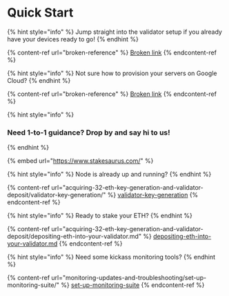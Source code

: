 # Quick Start

{% hint style="info" %}
Jump straight into the validator setup if you already have your devices ready to go!
{% endhint %}

{% content-ref url="broken-reference" %}
[Broken link](broken-reference)
{% endcontent-ref %}

{% hint style="info" %}
Not sure how to provision your servers on Google Cloud?
{% endhint %}

{% content-ref url="broken-reference" %}
[Broken link](broken-reference)
{% endcontent-ref %}

{% hint style="info" %}
### **Need 1-to-1 guidance?** Drop by and say hi to us!
{% endhint %}

{% embed url="https://www.stakesaurus.com/" %}

{% hint style="info" %}
Node is already up and running?
{% endhint %}

{% content-ref url="acquiring-32-eth-key-generation-and-validator-deposit/validator-key-generation/" %}
[validator-key-generation](acquiring-32-eth-key-generation-and-validator-deposit/validator-key-generation/)
{% endcontent-ref %}

{% hint style="info" %}
Ready to stake your ETH?
{% endhint %}

{% content-ref url="acquiring-32-eth-key-generation-and-validator-deposit/depositing-eth-into-your-validator.md" %}
[depositing-eth-into-your-validator.md](acquiring-32-eth-key-generation-and-validator-deposit/depositing-eth-into-your-validator.md)
{% endcontent-ref %}

{% hint style="info" %}
Need some kickass monitoring tools?
{% endhint %}

{% content-ref url="monitoring-updates-and-troubleshooting/set-up-monitoring-suite/" %}
[set-up-monitoring-suite](monitoring-updates-and-troubleshooting/set-up-monitoring-suite/)
{% endcontent-ref %}

